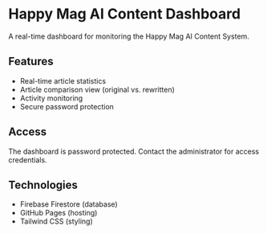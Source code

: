 # Happy Mag AI Content Dashboard

A real-time dashboard for monitoring the Happy Mag AI Content System.

## Features

- Real-time article statistics
- Article comparison view (original vs. rewritten)
- Activity monitoring
- Secure password protection

## Access

The dashboard is password protected. Contact the administrator for access credentials.

## Technologies

- Firebase Firestore (database)
- GitHub Pages (hosting)
- Tailwind CSS (styling) 